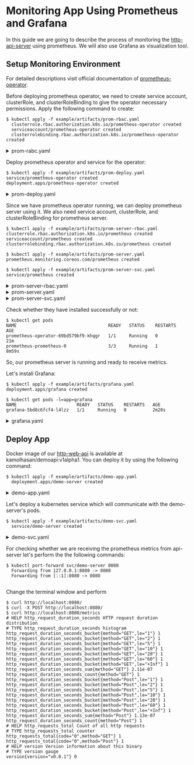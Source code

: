# Monitoring App Using Prometheus and Grafana 

In this guide we are going to describe the process of monitoring the [http-api-server](/example/server.go) using prometheus. We will also use Grafana as visualization tool. 

## Setup Monitoring Environment 

For detailed descriptions visit official documentation of [prometheus-operator](https://github.com/coreos/prometheus-operator/blob/master/Documentation/user-guides/getting-started.md). 

Before deploying prometheus operator, we need to create service account, clusterRole, and clusterRoleBinding to give the operator necessary permissions. Apply the following command to create:

```console
$ kubectl apply -f example/artifacts/prom-rbac.yaml 
  clusterrole.rbac.authorization.k8s.io/prometheus-operator created
  serviceaccount/prometheus-operator created
  clusterrolebinding.rbac.authorization.k8s.io/prometheus-operator created
```

<details>
<summary>
prom-rabc.yaml
</summary>

```yaml
apiVersion: rbac.authorization.k8s.io/v1
kind: ClusterRole
metadata:
  labels:
    app.kubernetes.io/component: controller
    app.kubernetes.io/name: prometheus-operator
    app.kubernetes.io/version: v0.31.1
  name: prometheus-operator
rules:
- apiGroups:
  - apiextensions.k8s.io
  resources:
  - customresourcedefinitions
  verbs:
  - '*'
- apiGroups:
  - monitoring.coreos.com
  resources:
  - alertmanagers
  - prometheuses
  - prometheuses/finalizers
  - alertmanagers/finalizers
  - servicemonitors
  - podmonitors
  - prometheusrules
  verbs:
  - '*'
- apiGroups:
  - apps
  resources:
  - statefulsets
  verbs:
  - '*'
- apiGroups:
  - ""
  resources:
  - configmaps
  - secrets
  verbs:
  - '*'
- apiGroups:
  - ""
  resources:
  - pods
  verbs:
  - list
  - delete
- apiGroups:
  - ""
  resources:
  - services
  - services/finalizers
  - endpoints
  verbs:
  - get
  - create
  - update
  - delete
- apiGroups:
  - ""
  resources:
  - nodes
  verbs:
  - list
  - watch
- apiGroups:
  - ""
  resources:
  - namespaces
  verbs:
  - get
  - list
  - watch

---
apiVersion: v1
kind: ServiceAccount
metadata:
  labels:
    app.kubernetes.io/component: controller
    app.kubernetes.io/name: prometheus-operator
    app.kubernetes.io/version: v0.31.1
  name: prometheus-operator
  namespace: default

---
apiVersion: rbac.authorization.k8s.io/v1
kind: ClusterRoleBinding
metadata:
  labels:
    app.kubernetes.io/component: controller
    app.kubernetes.io/name: prometheus-operator
    app.kubernetes.io/version: v0.31.1
  name: prometheus-operator
roleRef:
  apiGroup: rbac.authorization.k8s.io
  kind: ClusterRole
  name: prometheus-operator
subjects:
- kind: ServiceAccount
  name: prometheus-operator
  namespace: default
```
</details>

Deploy prometheus operator and service for the operator:

```console
$ kubectl apply -f example/artifacts/prom-deploy.yaml 
service/prometheus-operator created
deployment.apps/prometheus-operator created
```

<details>
<summary>prom-deploy.yaml</summary>

```yaml
apiVersion: v1
kind: Service
metadata:
  labels:
    app.kubernetes.io/component: controller
    app.kubernetes.io/name: prometheus-operator
    app.kubernetes.io/version: v0.31.1
  name: prometheus-operator
  namespace: default
spec:
  clusterIP: None
  ports:
  - name: http
    port: 8080
    targetPort: http
  selector:
    app.kubernetes.io/component: controller
    app.kubernetes.io/name: prometheus-operator
---
apiVersion: apps/v1
kind: Deployment
metadata:
  labels:
    app.kubernetes.io/component: controller
    app.kubernetes.io/name: prometheus-operator
    app.kubernetes.io/version: v0.31.1
  name: prometheus-operator
  namespace: default
spec:
  replicas: 1
  selector:
    matchLabels:
      app.kubernetes.io/component: controller
      app.kubernetes.io/name: prometheus-operator
  template:
    metadata:
      labels:
        app.kubernetes.io/component: controller
        app.kubernetes.io/name: prometheus-operator
        app.kubernetes.io/version: v0.31.1
    spec:
      containers:
      - args:
        - --kubelet-service=kube-system/kubelet
        - --logtostderr=true
        - --config-reloader-image=quay.io/coreos/configmap-reload:v0.0.1
        - --prometheus-config-reloader=quay.io/coreos/prometheus-config-reloader:v0.31.1
        image: quay.io/coreos/prometheus-operator:v0.31.1
        name: prometheus-operator
        ports:
        - containerPort: 8080
          name: http
        resources:
          limits:
            cpu: 200m
            memory: 200Mi
          requests:
            cpu: 100m
            memory: 100Mi
        securityContext:
          allowPrivilegeEscalation: false
      nodeSelector:
        beta.kubernetes.io/os: linux
      securityContext:
        runAsNonRoot: true
        runAsUser: 65534
      serviceAccountName: prometheus-operator
```
</details>

Since we have prometheus operator running, we can deploy prometheus server using it. We also need service account, clusterRole, and clusterRoleBinding for prometheus server.

```console
$ kubectl apply -f example/artifacts/prom-server-rbac.yaml 
clusterrole.rbac.authorization.k8s.io/prometheus created
serviceaccount/prometheus created
clusterrolebinding.rbac.authorization.k8s.io/prometheus created

$ kubectl apply -f example/artifacts/prom-server.yaml 
prometheus.monitoring.coreos.com/prometheus created

$ kubectl apply -f example/artifacts/prom-server-svc.yaml 
service/prometheus created
```

<details>
<summary>prom-server-rbac.yaml</summary>

```yaml
apiVersion: rbac.authorization.k8s.io/v1beta1
kind: ClusterRole
metadata:
  name: prometheus
rules:
- apiGroups: [""]
  resources:
  - nodes
  - services
  - endpoints
  - pods
  verbs: ["get", "list", "watch"]
- apiGroups: [""]
  resources:
  - configmaps
  verbs: ["get"]
- nonResourceURLs: ["/metrics"]
  verbs: ["get"]
---
apiVersion: v1
kind: ServiceAccount
metadata:
  name: prometheus

---

apiVersion: rbac.authorization.k8s.io/v1beta1
kind: ClusterRoleBinding
metadata:
  name: prometheus
roleRef:
  apiGroup: rbac.authorization.k8s.io
  kind: ClusterRole
  name: prometheus
subjects:
- kind: ServiceAccount
  name: prometheus
  namespace: default
```
</details>

<details>
<summary>prom-server.yaml</summary>

```yaml
apiVersion: monitoring.coreos.com/v1
kind: Prometheus
metadata:
  name: prometheus
spec:
  serviceAccountName: prometheus
  serviceMonitorSelector:
    matchLabels:
      team: frontend
  resources:
    requests:
      memory: 400Mi
  enableAdminAPI: false
```
</details>

<details>
<summary>prom-server-svc.yaml</summary>

```yaml
apiVersion: v1
kind: Service
metadata:
  name: prometheus
spec:
  type: NodePort
  ports:
  - name: web
    nodePort: 30900
    port: 9090
    protocol: TCP
    targetPort: web
  selector:
    prometheus: prometheus
```

</details>

Check whether they have installed successfully or not:

```console
$ kubectl get pods
NAME                                   READY   STATUS    RESTARTS   AGE
prometheus-operator-69bd579bf9-khqgr   1/1     Running   0          21m
prometheus-prometheus-0                3/3     Running   1          8m59s

```
So, our prometheus server is running and ready to receive metrics. 

Let's install Grafana:

```console
$ kubectl apply -f example/artifacts/grafana.yaml 
deployment.apps/grafana created

$ kubectl get pods -l=app=grafana
NAME                       READY   STATUS    RESTARTS   AGE
grafana-5bd8c6fcf4-l4lzz   1/1     Running   0          2m20s

```
<details>
<summary>grafana.yaml</summary>

```yaml
apiVersion: apps/v1
kind: Deployment
metadata:
  name: grafana
  labels:
    app: grafana
spec:
  replicas: 1
  selector:
    matchLabels:
      app: grafana
  template:
    metadata:
      labels:
        app: grafana
    spec:
      containers:
      - name: grafana
        image: grafana/grafana:6.2.5

```

</details>

## Deploy App

Docker image of our [http-web-api](/example/server.go) is available  at kamolhasan/demoapi:v1alpha1. You can deploy it by using the following command:

```console
$ kubectl apply -f example/artifacts/demo-app.yaml 
  deployment.apps/demo-server created
```
<details>
<summary>demo-app.yaml</summary>

```yaml
apiVersion: apps/v1
kind: Deployment
metadata:
  name: demo-server
  labels:
    app: demo-server
spec:
  replicas: 3
  template:
    metadata:
      name: demo-server
      labels:
        app: demo-server
    spec:
      containers:
        - name: demo-server
          image: kamolhasan/demoapi:v1alpha1
          imagePullPolicy: IfNotPresent
      restartPolicy: Always
  selector:
    matchLabels:
      app: demo-server

```

</details>

Let's deploy a kubernetes service which will communicate with the demo-server's pods.


```console
$ kubectl apply -f example/artifacts/demo-svc.yaml 
  service/demo-server created
```

<details>
<summary>demo-svc.yaml</summary>

```yaml
apiVersion: v1
kind: Service
metadata:
  name: demo-server
  labels:
    app: demo-server
spec:
  selector:
    app: demo-server
  ports:
    - port: 8080
      name: web
  type: NodePort
  
```
</details>

For checking whether we are receiving the prometheus metrics from api-server let's perform the the following commands:

```console
$ kubectl port-forward svc/demo-server 8080
  Forwarding from 127.0.0.1:8080 -> 8080 
  Forwarding from [::1]:8080 -> 8080
  
```
Change the terminal window and perform

```console
$ curl http://localhost:8080/
$ curl -X POST http://localhost:8080/
$ curl http://localhost:8080/metrics
# HELP http_request_duration_seconds HTTP request duration distribution
# TYPE http_request_duration_seconds histogram
http_request_duration_seconds_bucket{method="GET",le="1"} 1
http_request_duration_seconds_bucket{method="GET",le="2"} 1
http_request_duration_seconds_bucket{method="GET",le="5"} 1
http_request_duration_seconds_bucket{method="GET",le="10"} 1
http_request_duration_seconds_bucket{method="GET",le="20"} 1
http_request_duration_seconds_bucket{method="GET",le="60"} 1
http_request_duration_seconds_bucket{method="GET",le="+Inf"} 1
http_request_duration_seconds_sum{method="GET"} 2.11e-07
http_request_duration_seconds_count{method="GET"} 1
http_request_duration_seconds_bucket{method="Post",le="1"} 1
http_request_duration_seconds_bucket{method="Post",le="2"} 1
http_request_duration_seconds_bucket{method="Post",le="5"} 1
http_request_duration_seconds_bucket{method="Post",le="10"} 1
http_request_duration_seconds_bucket{method="Post",le="20"} 1
http_request_duration_seconds_bucket{method="Post",le="60"} 1
http_request_duration_seconds_bucket{method="Post",le="+Inf"} 1
http_request_duration_seconds_sum{method="Post"} 1.13e-07
http_request_duration_seconds_count{method="Post"} 1
# HELP http_requests_total Count of all http requests
# TYPE http_requests_total counter
http_requests_total{code="0",method="GET"} 1
http_requests_total{code="0",method="Post"} 1
# HELP version Version information about this binary
# TYPE version gauge
version{version="v0.0.1"} 0
```

